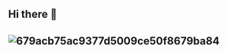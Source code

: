## Hi there 👋

## ![679acb75ac9377d5009ce50f8679ba84](https://github.com/user-attachments/assets/e9b8199a-5b81-4e6e-bfc3-3d8c31076223)



<!--
**spr1te1337/spr1te1337** is a ✨ _special_ ✨ repository because its `README.md` (this file) appears on your GitHub profile.
-->
